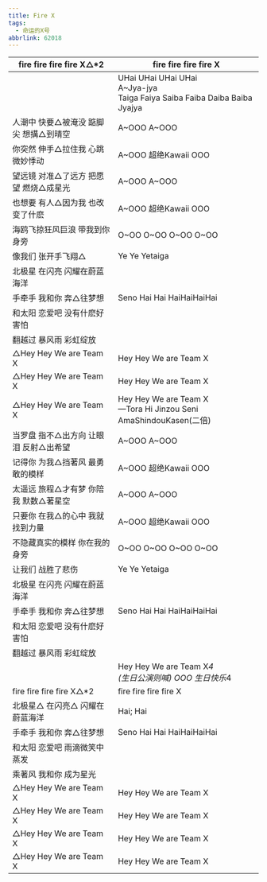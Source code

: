 ```yaml
---
title: Fire X
tags:
  - 命运的X号
abbrlink: 62018
---
```

|fire fire fire fire X△*2|fire fire fire fire X|
|--|--|
|      |UHai UHai UHai UHai<br>A~Jya-jya<br>Taiga Faiya Saiba Faiba Daiba Baiba Jyajya|
|人潮中 快要△被淹没 踮脚尖 想搆△到晴空|A~OOO A~OOO|
|你突然 伸手△拉住我 心跳微妙悸动|A~OOO 超绝Kawaii OOO|
|望远镜 对准△了远方 把愿望 燃烧△成星光|A~OOO A~OOO|
|也想要 有人△因为我 也改变了什麽|A~OOO 超绝Kawaii OOO|
|海鸥飞掠狂风巨浪 带我到你身旁|O~OO O~OO O~OO O~OO|
|像我们 张开手飞翔△|Ye Ye Yetaiga|
|北极星 在闪亮 闪耀在蔚蓝海洋|      |
|手牵手 我和你 奔△往梦想|Seno Hai Hai HaiHaiHaiHai|
|和太阳 恋爱吧 没有什麽好害怕|      |
|翻越过 暴风雨 彩虹绽放|      |
|△Hey Hey We are Team X|Hey Hey We are Team X|
|△Hey Hey We are Team X|Hey Hey We are Team X|
|△Hey Hey We are Team X|Hey Hey We are Team X<br>—Tora Hi Jinzou Seni AmaShindouKasen(二倍)|
|当罗盘 指不△出方向 让眼泪 反射△出希望|A~OOO A~OOO|
|记得你 为我△挡著风 最勇敢的模样|A~OOO 超绝Kawaii OOO|
|太遥远 旅程△才有梦 你陪我 默数△著星空|A~OOO A~OOO|
|只要你 在我△的心中 我就找到力量|A~OOO 超绝Kawaii OOO|
|不隐藏真实的模样 你在我的身旁|O~OO O~OO O~OO O~OO|
|让我们 战胜了悲伤|Ye Ye Yetaiga|
|北极星 在闪亮 闪耀在蔚蓝海洋|      |
|手牵手 我和你 奔△往梦想|Seno Hai Hai HaiHaiHaiHai|
|和太阳 恋爱吧 没有什麽好害怕|      |
|翻越过 暴风雨 彩虹绽放|      |
|      |Hey Hey We are Team X*4<br>(生日公演则喊) OOO 生日快乐*4|
|fire fire fire fire X△*2|fire fire fire fire X|
|北极星△ 在闪亮△ 闪耀在蔚蓝海洋|Hai; Hai|
|手牵手 我和你 奔△往梦想|Seno Hai Hai HaiHaiHaiHai|
|和太阳 恋爱吧 雨滴微笑中蒸发|      |
|乘著风 我和你 成为星光|      |
|△Hey Hey We are Team X|Hey Hey We are Team X|
|△Hey Hey We are Team X|Hey Hey We are Team X|
|△Hey Hey We are Team X|Hey Hey We are Team X|
|△Hey Hey We are Team X|Hey Hey We are Team X|